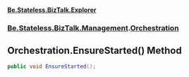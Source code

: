 #### [Be.Stateless.BizTalk.Explorer](README.md 'README')
### [Be.Stateless.BizTalk.Management](Be.Stateless.BizTalk.Management.md 'Be.Stateless.BizTalk.Management').[Orchestration](Orchestration.md 'Be.Stateless.BizTalk.Management.Orchestration')

## Orchestration.EnsureStarted() Method

```csharp
public void EnsureStarted();
```